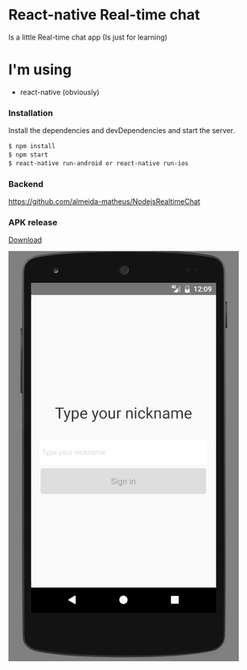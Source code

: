 # React-native Real-time chat

Is a little Real-time chat app (Is just for learning)

# I'm using
  - react-native (obviously)

### Installation
Install the dependencies and devDependencies and start the server.

```sh
$ npm install
$ npm start
$ react-native run-android or react-native run-ios
```
### Backend
https://github.com/almeida-matheus/NodejsRealtimeChat

### APK release

[Download](https://github.com/almeida-matheus/ReactNativeRealtimeChat/raw/master/android/app/app-release.apk)


![](https://raw.githubusercontent.com/almeida-matheus/ReactNativeRealtimeChat/master/mobilegif.gif)